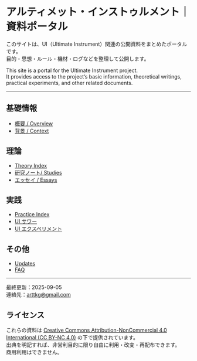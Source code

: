 # アルティメット・インストゥルメント｜資料ポータル

このサイトは、UI（Ultimate Instrument）関連の公開資料をまとめたポータルです。  
目的・思想・ルール・機材・ログなどを整理して公開します。

This site is a portal for the Ultimate Instrument project.  
It provides access to the project’s basic information, theoretical writings, practical experiments, and other related documents.

---

## 基礎情報
- [概要 / Overview](docs/overview.md)
- [背景 / Context](docs/context.md)


## 理論
- [Theory Index](docs/theory/index.md)
- [研究ノート/ Studies](docs/theory/notes.md)
- [エッセイ / Essays](docs/theory/essays.md)


## 実践
- [Practice Index](docs/practice/index.md)
- [UI サワー](docs/practice/ui_sour/index.md)
- [UI エクスペリメント](docs/practice/uishoe.md)


## その他
- [Updates](docs/updates.md)
- [FAQ](docs/faq.md)

---

最終更新：2025-09-05  
連絡先：arttkg@gmail.com

## ライセンス
これらの資料は [Creative Commons Attribution-NonCommercial 4.0 International (CC BY-NC 4.0)](https://creativecommons.org/licenses/by-nc/4.0/deed.ja) の下で提供されています。  
出典を明記すれば、非営利目的に限り自由に利用・改変・再配布できます。  
商用利用はできません。

